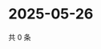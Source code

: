 # 2025-05-26

共 0 条

<!-- BEGIN ZHIHUQUESTIONS -->
<!-- 最后更新时间 Mon May 26 2025 08:56:54 GMT+0800 (China Standard Time) -->

<!-- END ZHIHUQUESTIONS -->
